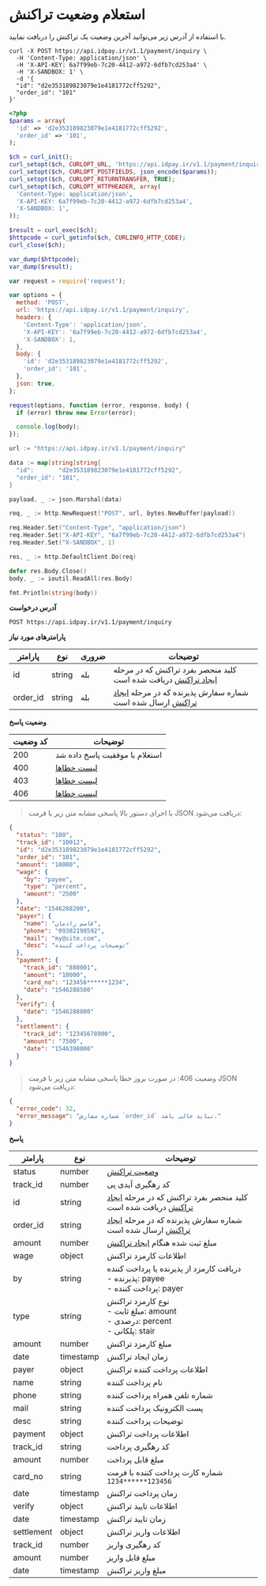 # استعلام وضعیت تراکنش

با استفاده از آدرس زیر می‌توانید آخرین وضعیت یک تراکنش را دریافت نمایید.

```shell
curl -X POST https://api.idpay.ir/v1.1/payment/inquiry \
  -H 'Content-Type: application/json' \
  -H 'X-API-KEY: 6a7f99eb-7c20-4412-a972-6dfb7cd253a4' \
  -H 'X-SANDBOX: 1' \
  -d '{
  "id": "d2e353189823079e1e4181772cff5292",
  "order_id": "101"
}'
```

```php
<?php
$params = array(
  'id' => 'd2e353189823079e1e4181772cff5292',
  'order_id' => '101',
);

$ch = curl_init();
curl_setopt($ch, CURLOPT_URL, 'https://api.idpay.ir/v1.1/payment/inquiry');
curl_setopt($ch, CURLOPT_POSTFIELDS, json_encode($params));
curl_setopt($ch, CURLOPT_RETURNTRANSFER, TRUE);
curl_setopt($ch, CURLOPT_HTTPHEADER, array(
  'Content-Type: application/json',
  'X-API-KEY: 6a7f99eb-7c20-4412-a972-6dfb7cd253a4',
  'X-SANDBOX: 1',
));

$result = curl_exec($ch);
$httpcode = curl_getinfo($ch, CURLINFO_HTTP_CODE);
curl_close($ch);

var_dump($httpcode);
var_dump($result);
```

```javascript
var request = require('request');

var options = {
  method: 'POST',
  url: 'https://api.idpay.ir/v1.1/payment/inquiry',
  headers: {
    'Content-Type': 'application/json',
    'X-API-KEY': '6a7f99eb-7c20-4412-a972-6dfb7cd253a4',
    'X-SANDBOX': 1,
  },
  body: {
    'id': 'd2e353189823079e1e4181772cff5292',
    'order_id': '101',
  },
  json: true,
};

request(options, function (error, response, body) {
  if (error) throw new Error(error);

  console.log(body);
});
```

```go
url := "https://api.idpay.ir/v1.1/payment/inquiry"

data := map[string]string{
  "id":       "d2e353189823079e1e4181772cff5292",
  "order_id": "101",
}

payload, _ := json.Marshal(data)

req, _ := http.NewRequest("POST", url, bytes.NewBuffer(payload))

req.Header.Set("Content-Type", "application/json")
req.Header.Set("X-API-KEY", "6a7f99eb-7c20-4412-a972-6dfb7cd253a4")
req.Header.Set("X-SANDBOX", 1)

res, _ := http.DefaultClient.Do(req)

defer res.Body.Close()
body, _ := ioutil.ReadAll(res.Body)

fmt.Println(string(body))
```

**آدرس درخواست**

`POST https://api.idpay.ir/v1.1/payment/inquiry`

**پارامترهای مورد نیاز**

پارامتر | نوع | ضروری | توضیحات
------- | --- | ----- | -------
id | string | بله | کلید منحصر بفرد تراکنش که در مرحله [ایجاد تراکنش](#2c82b7acb2) دریافت شده است
order_id | string | بله | شماره سفارش پذیرنده که در مرحله [ایجاد تراکنش](#2c82b7acb2) ارسال شده است

**وضعیت پاسخ**

کد وضعیت | توضیحات
-------- | -------
200 | استعلام با موفقیت پاسخ داده شد
400 | [لیست خطاها](#d7b83cfb9c)
403 | [لیست خطاها](#d7b83cfb9c)
406 | [لیست خطاها](#d7b83cfb9c)

> با اجرای دستور بالا پاسخی مشابه متن زیر با فرمت JSON دریافت می‌شود:

```json
{
  "status": "100",
  "track_id": "10012",
  "id": "d2e353189823079e1e4181772cff5292",
  "order_id": "101",
  "amount": "10000",
  "wage": {
    "by": "payee",
    "type": "percent",
    "amount": "2500"
  },
  "date": "1546288200",
  "payer": {
    "name": "قاسم رادمان",
    "phone": "09382198592",
    "mail": "my@site.com",
    "desc": "توضیحات پرداخت کننده"
  },
  "payment": {
    "track_id": "888001",
    "amount": "10000",
    "card_no": "123456******1234",
    "date": "1546288500"
  },
  "verify": {
    "date": "1546288800"
  },
  "settlement": {
    "track_id": "12345678900",
    "amount": "7500",
    "date": "1546398000"
  }
}
```

> وضعیت 406: در صورت بروز خطا پاسخی مشابه متن زیر با فرمت JSON دریافت می‌شود:

```json
{
  "error_code": 32,
  "error_message": "شماره سفارش `order_id` نباید خالی باشد."
}
```

**پاسخ**

پارامتر | نوع | توضیحات
------- | --- | -------
status | number | [وضعیت تراکنش](#ad39f18522)
track_id | number | کد رهگیری آیدی پی
id | string | کلید منحصر بفرد تراکنش که در مرحله [ایجاد تراکنش](#2c82b7acb2) دریافت شده است
order_id | string | شماره سفارش پذیرنده که در مرحله [ایجاد تراکنش](#2c82b7acb2) ارسال شده است
amount | number | مبلغ ثبت شده هنگام [ایجاد تراکنش](#2c82b7acb2)
wage | object | اطلاعات کارمزد تراکنش
<span class="indent">by</span> | string | دریافت کارمزد از پذیرنده یا پرداخت کننده<br/>- پذیرنده: payee<br/>- پرداخت کننده: payer
<span class="indent">type</span> | string | نوع کارمزد تراکنش<br/>- مبلغ ثابت: amount<br/>- درصدی: percent<br/>- پلکانی: stair
<span class="indent">amount</span> | number | مبلغ کارمزد تراکنش
date | timestamp | زمان ایجاد تراکنش
payer | object | اطلاعات پرداخت کننده تراکنش
<span class="indent">name</span> | string | نام پرداخت کننده
<span class="indent">phone</span> | string | شماره تلفن همراه پرداخت کننده
<span class="indent">mail</span> | string | پست الکترونیک پرداخت کننده
<span class="indent">desc</span> | string | توضیحات پرداخت کننده
payment | object | اطلاعات پرداخت تراکنش
<span class="indent">track_id</span> | string | کد رهگیری پرداخت
<span class="indent">amount</span> | number | مبلغ قابل پرداخت
<span class="indent">card_no</span> | string | شماره کارت پرداخت کننده با فرمت `123456******1234`
<span class="indent">date</span> | timestamp | زمان پرداخت تراکنش
verify | object | اطلاعات تایید تراکنش
<span class="indent">date</span> | timestamp | زمان تایید تراکنش
settlement | object | اطلاعات واریز تراکنش
<span class="indent">track_id</span> | number | کد رهگیری واریز
<span class="indent">amount</span> | number | مبلغ قابل واریز
<span class="indent">date</span> | timestamp | مبلغ واریز تراکنش
